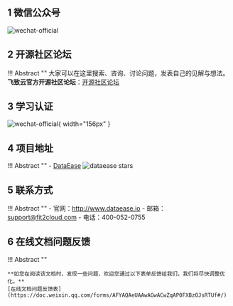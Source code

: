 ## 1 微信公众号

![wechat-official](img/wechat-official.jpg)

## 2 开源社区论坛

!!! Abstract ""
    大家可以在这里搜索、咨询、讨论问题，发表自己的见解与想法。  
    **飞致云官方开源社区论坛**：[开源社区论坛](https://bbs.fit2cloud.com/c/de/6)

## 3 学习认证

![wechat-official](img/wechat-official2.jpg){ width="156px" }

## 4 项目地址

!!! Abstract ""
    - [DataEase][dataease] ![dataease stars][dataease stars]

## 5 联系方式

!!! Abstract ""
    - 官网：http://www.dataease.io
    - 邮箱：support@fit2cloud.com
    - 电话：400-052-0755

## 6 在线文档问题反馈

!!! Abstract ""

    **如您在阅读该文档时，发现一些问题，欢迎您通过以下表单反馈给我们，我们将尽快调整优化。**  
    [在线文档问题反馈表](https://doc.weixin.qq.com/forms/AFYAQAeUAAwAGwACwZqAP0FXBzOJsRTUf#/)

[dataease]: https://github.com/dataease/dataease
[dataease stars]: https://img.shields.io/github/stars/dataease/dataease.svg
